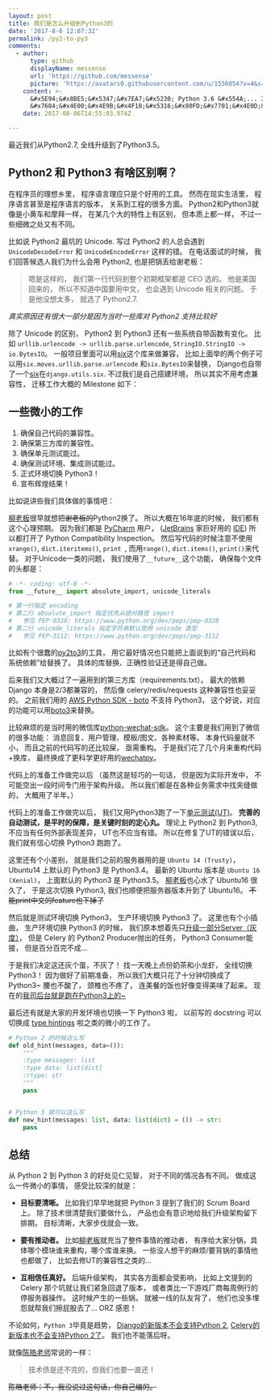 ```yaml
---
layout: post
title: 我们是怎么升级到Python3的
date: '2017-8-6 12:07:32'
permalink: /py2-to-py3
comments:
  - author:
      type: github
      displayName: messense
      url: 'https://github.com/messense'
      picture: 'https://avatars0.githubusercontent.com/u/1556054?v=4&s=73'
    content: >-
      &#x5E94;&#x8BE5;&#x5347;&#x7EA7;&#x5230; Python 3.6 &#x554A;... 3.6
      &#x7684;&#x4E00;&#x4E9B;&#x4F18;&#x5316;&#x80FD;&#x7701;&#x4E0D;&#x5C11;&#x5185;&#x5B58;&#x3002;
    date: 2017-08-06T14:55:03.974Z

---
```


最近我们从Python2.7,
全线升级到了Python3.5。

<!--MORE-->

## Python2 和 Python3 有啥区别啊？

在程序员的理想乡里，
程序语言理应只是个好用的工具。
然而在现实生活里，
程序语言甚至是程序语言的版本，
关系到工程的很多方面。
Python2和Python3就像是小黄车和摩拜一样，
在某几个大的特性上有区别，
但本质上都一样，
不过一些细微之处又有不同。

比如说 Python2 最坑的 Unicode.
写过 Python2 的人总会遇到 `UnicodeDecodeError` 和 `UnicodeEncodeError` 这样的错。
在电话面试的时候，
我们回答候选人我们为什么会用 Python2,
也是把锅丢给谢老板：

> 嗯是这样的，
> 我们第一行代码到整个初期框架都是 CEO 选的。
> 他是美国回来的，
> 所以不知道中国要用中文，
> 也会遇到 Unicode 相关的问题。
> 于是他没想太多，
> 就选了 Python2.7.

_真实原因还有很大一部分是因为当时一些库对 Python2 支持比较好_

除了 Unicode 的区别，
Python2 到 Python3 还有一些系统自带函数有变化。
比如 `urllib.urlencode -> urllib.parse.urlencode`,
`StringIO.StringIO -> io.BytesIO`。
一般项目里面可以用[six][six]这个库来做兼容，
比如上面举的两个例子可以用`six.moves.urllib.parse.urlencode`
和`six.BytesIO`来替换，
Django也自带了一个[six][six]在`django.utils.six`.
不过我们是自己搭建环境，
所以其实不用考虑兼容性，
迁移工作大概的 Milestone 如下：

## 一些微小的工作

1. 确保自己代码的兼容性。
2. 确保第三方库的兼容性。
3. 确保单元测试能过。
4. 确保测试环境、集成测试能过。
5. 正式环境切换 Python3！
6. 宣布辉煌结果！

比如说讲些我们具体做的事情吧：

[柳老板][ldsink]很早就想把~~谢老板的~~Python2换了。
所以大概在16年底的时候，
我们都有这个心理预期。
因为我们都是 [PyCharm][pycharm] 用户，
([JetBrains][pycharm] 家巨好用的 [IDE][ide])
所以都打开了 Python Compatibility Inspection。
然后写代码的时候注意不使用`xrange()`, `dict.iteritems()`, `print `,
而用`range()`, `dict.items()`, `print()`来代替。
对于Unicode一类的问题，
我们使用了`__future__`这个功能，
确保每个文件的头都是：

```python
# -*- coding: utf-8 -*-
from __future__ import absolute_import, unicode_literals

# 第一行指定 encoding
# 第二行 absolute_import 指定优先从绝对路径 import
#   参见 PEP-0328: https://www.python.org/dev/peps/pep-0328
# 第二行 unicode_literals 指定字符串默认使用 unicode 类型
#   参见 PEP-3112: https://www.python.org/dev/peps/pep-3112
```

比如有个很蠢的[py2to3][py2to3]的工具，
用它最好情况也只能把上面说到的“自己代码和系统依赖”给替换了。
具体的库替换、正确性验证还是得自己做。

后来我们又大概过了一遍用到的第三方库（requirements.txt）。
最大的依赖 Django 本身是2/3都兼容的，
然后像 celery/redis/requests 这种兼容性也妥妥的。
之前我们用的 [AWS Python SDK - boto][boto] 不支持 Python3，
这个好说，对应的功能可以用[boto3][boto3]来替换。

比较麻烦的是当时用的微信库[python-wechat-sdk][pws]。
这个主要是我们用到了微信的很多功能：
消息回复、用户管理、模板/图文、各种素材等。
本身代码量就不小，
而且之前的代码写的还比较屎，
亟需重构。
于是我们花了几个月来重构代码+换库，
最终换成了更科学更好用的[wechatpy][wechatpy]。

代码上的准备工作做完以后
（虽然这是轻巧的一句话，
但是因为实际开发中，
不可能空出一段时间专门用于架构升级。
所以我们都是在各种业务需求中找夹缝做的，
大概用了半年。）

代码上的准备工作做完以后，
我们又用Python3跑了一下[单元测试(UT)][ut]。
**完善的自动测试，是平时的保障，是关键时刻的定心丸。**
理论上 Python2 到 Python3,
不应当有任何外部表现差异，
UT也不应当有错。
所以在修复了UT的错误以后，
我们就有信心切换 Python3 跑跑了。

这里还有个小差别，
就是我们之前的服务器用的是 `Ubuntu 14 (Trusty)`，
Ubuntu14 上默认的 Python3 是 Python3.4。
最新的 Ubuntu 版本是 `Ubuntu 16 (Xenial)`，
上面默认的 Python3 是 Python3.5。
[柳老板][ldsink]也心水了 Ubuntu16 很久了，
于是这次切换 Python3,
我们也顺便把服务器版本升到了 Ubuntu16。
~~不能print中文的feature也下掉了~~

然后就是测试环境切换 Python3，
生产环境切换 Python3 了。
这里也有个小插曲，
生产环境切换 Python3 的时候，
我们原本想着先只[升级一部分Server（灰度）][abtest]，
但是 Celery 的 Python2 Producer抛出的任务，
Python3 Consumer能接，
但是百分百完不成…

于是我们决定这还灰个蛋，不灰了！
找一天晚上点份奶茶和小龙虾，
全线切换Python3！
因为做好了前期准备，
所以我们大概只花了十分钟切换成了Python3~
腰也不酸了，
颈椎也不疼了，
连美餐的饭也好像变得美味了起来。
现在的[我司后台就是跑在Python3上的~][zaihui]

最后还有就是大家的开发环境也切换一下 Python3 啦，
以前写的 docstring 可以切换成 [type hintings][type] 啦之类的微小的工作了。

```python
# Python 2 的时候这么写
def old_hint(messages, data=()):
    """
    :type messages: list
    :type data: list[dict]
    :rtype: str
    """
    pass


# Python 3 就可以这么写
def new_hint(messages: list, data: list(dict) = ()) -> str:
    pass
```

## 总结

从 Python 2 到 Python 3 的好处见仁见智，
对于不同的情况各有不同。
做成这么一件微小的事情，
感受比较深的就是：

* **目标要清晰。**
比如我们早早地就把 Python 3 提到了我们的 Scrum Board 上。
除了技术很清楚我们要做什么，
产品也会有意识地给我们升级架构留下排期。
目标清晰，大家步伐就会一致。

* **要有推动者。**
比如[柳老板][ldsink]就充当了整件事情的推动者，
有序给大家分锅，具体哪个模块谁来重构，哪个库谁来换。
一些没人想干的麻烦/要背锅的事情他也都做了，
比如去修UT的兼容性之类的…

* **互相信任真好。**
后端升级架构，
其实各方面都会受影响，
比如上文提到的 Celery 那个坑就让我们紧急回退了版本，
或者类比一下游戏厂商每周例行的停服务器操作。
这时候产生的一些锅，
就被一线的队友背了，
他们也没多埋怨就帮我们擦屁股去了…
ORZ 感恩！

不论如何，`Python 3`毕竟是趋势，
[Django的新版本不会支持Python 2][django-python-2],
[Celery的新版本也不会支持Python 2了][celery-python-2]。
我们也不能落后呀。

就像[陈皓老师][haoel]常说的一样：

> 技术债是还不完的，但我们也要一直还！

~~陈皓老师：不，我没说过这句话，你自己编的。~~

[ldsink]: https://ldsink.com/
[six]: https://pypi.python.org/pypi/six
[pws]: https://github.com/doraemonext/wechat-python-sdk
[wechatpy]: https://github.com/jxtech/wechatpy
[pycharm]: https://www.jetbrains.com/pycharm/
[ide]: [https://en.wikipedia.org/wiki/Integrated_development_environment]
[py2to3]: https://docs.python.org/3/library/2to3.html
[boto]: http://boto.cloudhackers.com/en/latest/
[boto3]: https://boto3.readthedocs.io/en/latest/
[ut]: https://en.wikipedia.org/wiki/Unit_testing
[abtest]: https://en.wikipedia.org/wiki/A/B_testing
[zaihui]: http://www.kezaihui.com/#!/join
[type]: https://docs.python.org/3/library/typing.html
[django-python-2]: https://www.djangoproject.com/weblog/2015/jun/25/roadmap/
[celery-python-2]: http://docs.celeryproject.org/en/latest/whatsnew-4.0.html#last-major-version-to-support-python-2
[haoel]: http://coolshell.cn/articles/17583.html


